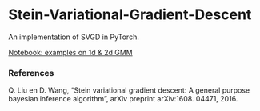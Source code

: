 # Stein-Variational-Gradient-Descent

An implementation of SVGD in PyTorch. 

[Notebook: examples on 1d & 2d GMM](https://github.com/hejj16/Stein-Variational-Gradient-Descent-PyTorch/blob/main/Example_of_SVGD.ipynb)






### References
Q. Liu en D. Wang, “Stein variational gradient descent: A general purpose bayesian inference algorithm”, arXiv preprint arXiv:1608. 04471, 2016.
